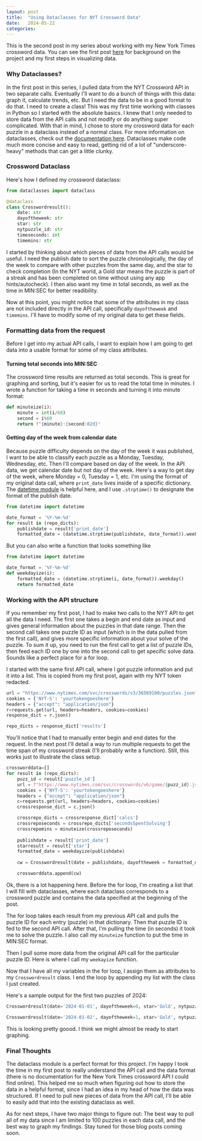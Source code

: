 ```yaml
---
layout: post
title:  "Using Dataclasses for NYT Crossword Data"
date:   2024-05-22
categories: 
---
```


This is the second post in my series about working with my New York Times crossword data. You can see the first post [here](https://rococodes.github.io/2024/05/13/NYT-Crossword1.html) for background on the project and my first steps in visualizing data.

### Why Dataclasses? 

In the first post in this series, I pulled data from the NYT Crossword API in two separate calls. Eventually I'll want to do a bunch of things with this data: graph it, calculate trends, etc. But I need the data to be in a good format to do that. I need to create a class! This was my first time working with classes in Python so I started with the absolute basics. I knew that I only needed to store data from the API calls and not modify or do anything super complicated. With that in mind, I chose to store my crossword data for each puzzle in a dataclass instead of a normal class. For more information on dataclasses, check out the [documentation here](https://docs.python.org/3/library/dataclasses.html). Dataclasses make code much more concise and easy to read, getting rid of a lot of "underscore-heavy" methods that can get a little clunky.

### Crossword Dataclass

Here's how I defined my crossword dataclass:

```python
from dataclasses import dataclass

@dataclass
class Crosswordresult():
    date: str
    dayoftheweek: str
    star: str
    nytpuzzle_id: str
    timeseconds: int
    timemins: str
```
I started by thinking about which pieces of data from the API calls would be useful. I need the publish date to sort the puzzle chronologically, the day of the week to compare with other puzzles from the same day, and the star to check completion (In the NYT world, a Gold star means the puzzle is part of a streak and has been completed on time without using any app hints/autocheck). I then also want my time in total seconds, as well as the time in MIN:SEC for better readibility.

Now at this point, you might notice that some of the attributes in my class are not included directly in the API call, specifically ```dayoftheweek``` and ```timemins```. I'll have to modify some of my original data to get these fields.

### Formatting data from the request

Before I get into my actual API calls, I want to explain how I am going to get data into a usable format for some of my class attributes.

#### Turning total seconds into MIN:SEC

The crossword time results are returned as total seconds. This is great for graphing and sorting, but it's easier for us to read the total time in minutes. I wrote a function for taking a time in seconds and turning it into minute format:

```python
def minuteize(i):
    minute = int(i/60)
    second = i%60
    return f"{minute}:{second:02d}"
```

#### Getting day of the week from calendar date

Because puzzle difficulty depends on the day of the week it was published, I want to be able to classify each puzzle as a Monday, Tuesday, Wednesday, etc. Then I'll compare based on day of the week. In the API data, we get calendar date but not day of the week. Here's a way to get day of the week, where Monday = 0, Tuesday = 1, etc. I'm using the format of my original data call, where ```print_date``` lives inside of a specific dictionary. The [datetime module](https://docs.python.org/3/library/datetime.html) is helpful here, and I use ```.strptime()``` to designate the format of the publish date.

```python
from datetime import datetime

date_format = '%Y-%m-%d'
for result in (repo_dicts):
    publishdate = result['print_date']
    formatted_date = (datetime.strptime(publishdate, date_format)).weekday()
```

But you can also write a function that looks something like

```python
from datetime import datetime

date_format = '%Y-%m-%d'
def weekdayize(i):
    formatted_date = (datetime.strptime(i, date_format)).weekday()
    return formatted_date
```


### Working with the API structure

If you remember my first post, I had to make two calls to the NYT API to get all the data I need. The first one takes a begin and end date as input and gives general information about the puzzles in that date range. Then the second call takes one puzzle ID as input (which is in the data pulled from the first call), and gives more specific information about your solve of the puzzle. To sum it up, you need to run the first call to get a list of puzzle IDs, then feed each ID one by one into the second call to get specific solve data. Sounds like a perfect place for a for loop.

I started with the same first API call, where I got puzzle information and put it into a list. This is copied from my first post, again with my NYT token redacted.

```python
url = "https://www.nytimes.com/svc/crosswords/v3/36569100/puzzles.json?publish_type=daily&date_start=2024-01-01&date_end=2024-04-01"
cookies = {'NYT-S': 'yourtokengoeshere'}
headers = {"accept": "application/json"}
r=requests.get(url, headers=headers, cookies=cookies)
response_dict = r.json()

repo_dicts = response_dict['results']
```
You'll notice that I had to manually enter begin and end dates for the request. In the next post I'll detail a way to run multiple requests to get the time span of my crossword streak (I'll probably write a function). Still, this works just to illustrate the class setup.

```python
crossworddata=[]
for result in (repo_dicts):
    puzz_id = result['puzzle_id']
    url = f"https://www.nytimes.com/svc/crosswords/v6/game/{puzz_id}.json"
    cookies = {'NYT-S': 'yourtokengoeshere'}
    headers = {"accept": "application/json"}
    c=requests.get(url, headers=headers, cookies=cookies)
    crossresponse_dict = c.json()

    crossrepo_dicts = crossresponse_dict['calcs']
    crossreposeconds = crossrepo_dicts['secondsSpentSolving']
    crossrepomins = minuteize(crossreposeconds)
    
    publishdate = result['print_date']
    starresult = result['star']
    formatted_date = weekdayize(publishdate)
    
    cw = Crosswordresult(date = publishdate, dayoftheweek = formatted_date, star = starresult, nytpuzzle_id = puzz_id, timeseconds = crossreposeconds, timemins = crossrepomins)

    crossworddata.append(cw)
```
Ok, there is a lot happening here. Before the for loop, I'm creating a list that I will fill with dataclasses, where each dataclass corresponds to a crossword puzzle and contains the data specified at the beginning of the post. 

The for loop takes each result from my previous API call and pulls the puzzle ID for each entry (puzzle) in that dictionary. Then that puzzle ID is fed to the second API call. After that, I'm pulling the time (in seconds) it took me to solve the puzzle. I also call my ```minuteize``` function to put the time in MIN:SEC format.

Then I pull some more data from the original API call for the particular puzzle ID. Here is where I call my ```weekayize``` function.

Now that I have all my variables in the for loop, I assign them as attributes to my ```Crosswordresult``` class. I end the loop by appending my list with the class I just created.

Here's a sample output for the first two puzzles of 2024:

``` python
Crosswordresult(date='2024-01-01', dayoftheweek=0, star='Gold', nytpuzzle_id=21588, timeseconds=151, timemins='2:31'),

Crosswordresult(date='2024-01-02', dayoftheweek=1, star='Gold', nytpuzzle_id=21607, timeseconds=302, timemins='5:02'),]
```

This is looking pretty goood. I think we might almost be ready to start graphing.

### Final Thoughts

The dataclass module is a perfect format for this project. I'm happy I took the time in my first post to really understand the API call and the data format (there is no documentation for the New York Times crossword API I could find online). This helped me so much when figuring out how to store the data in a helpful format, since I had an idea in my head of how the data was structured. If I need to pull new pieces of data from the API call, I'll be able to easily add that into the existing dataclass as well.

As for next steps, I have two major things to figure out: The best way to pull all of my data since I am limited to 100 puzzles in each data call, and the best way to graph my findings. Stay tuned for those blog posts coming soon.